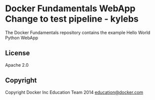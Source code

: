 Docker Fundamentals WebApp
Change to test pipeline - kylebs
==========================

The Docker Fundamentals repository contains the example Hello World Python WebApp

## License

Apache 2.0

## Copyright

Copyright Docker Inc Education Team 2014 <education@docker.com>
